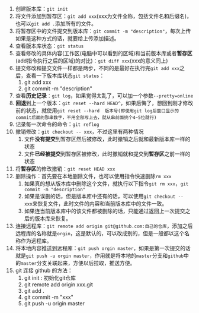1. 创建版本库：`git init`
2. 将文件添加到暂存区：`git add xxx`(xxx为文件全称，包括文件名和后缀名)，也可以`git add .`添加所有的文件。
3. 将暂存区中的文件提交到版本库：`git commit -m "description"`，每次上传如果是这种方式的话，就要给上传添加描述。
4. 查看版本库状态：`git status`
5. 查看修改的具体内容(工作区(电脑中可以看到的区域)和当前版本库或者**暂存区**(add指令执行之后的区域)的对比)：`git diff xxx`(xxx的意义同上)
6. 提交修改和提交文件一样都是两步，不同的是最好在执行完`git add xxx`之后，查看一下版本库状态`git status`：
   1. git add xxx
   2. git commit -m "description"
7. 查看**历史记录**：`git log`，如果觉得太乱了，可以加一个参数`--pretty=online`
8. **回退**到上一个版本：`git reset --hard HEAD^`，如果后悔了，想回到刚才修改前的状态，就使用`git reset --hard  版本号(即使用git log后窗口显示的commit后面的那串数字，不用全部写上去，就从串前面挑个4~5位就行)`
9. 记录每一次命令的命令：`git reflog`
10. 撤销修改：`git checkout -- xxx`，不过这里有两种情况
    1. 文件**没有提交**到暂存区然后被修改，此时撤销之后就和最新版本库一样的状态
    2. 文件**已经被提交**到暂存区被修改，此时撤销就和提交到**暂存区**之前一样的状态
11. 将**暂存区**的修改撤销：`git reset HEAD xxx`
12. 删除操作：首先要在本地删除文件，也可以使用指令快速删除`rm xxx`
    1. 如果真的想从版本库中删除这个文件，就执行以下指令`git rm xxx`，`git commit -m "description"`
    2. 如果是误删的话，但是版本库中还有的话，可以使用`git checkout -- xxx`来恢复文件，此时文件的内容和当前版本库中的文件一致。
    3. 如果连当前版本库中的该文件都被删除的话，只能通过返回上一次提交之后的版本库来恢复。
13. 连接远程库：`git remote add origin git@github.com:自己的仓库`，添加之后远程库的名称就是`orgin`，这是默认的，可以改成别的，但是一般都以这个名称作为远程库。
14. 将本地内容推送到远程库：`git push orgin master`，如果是第一次提交的话就是`git push -u orgin master`，作用就是将本地的`master`分支和`github`中的`master`分支关联起来，方便以后拉取，推送方便。
15. git 连接 github 的方法：
    1. git init : 初始化git仓库
    2. git remote add origin xxx.git
    3. git add .
    4. git commit -m "xxx"
    5. git push -u origin master